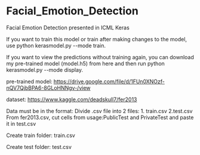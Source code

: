 # Facial_Emotion_Detection
Facial Emotion Detection presented in ICML
Keras


If you want to train this model or train after making changes to the model, use python kerasmodel.py --mode train.

If you want to view the predictions without training again, you can download my pre-trained model (model.h5) from here and then run python kerasmodel.py --mode display.


pre-trained model: https://drive.google.com/file/d/1FUn0XNOzf-nQV7QjbBPA6-8GLoHNNgv-/view

dataset: https://www.kaggle.com/deadskull7/fer2013

Data must be in the format:
  Divide .csv file into 2 files:
     1. train.csv
     2.test.csv
From fer2013.csv, cut cells from usage:PublicTest and PrivateTest and paste it in test.csv

Create train folder:
    train.csv
    
Create test folder:
   test.csv
